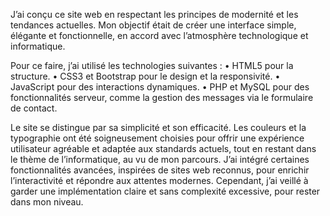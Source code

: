 J’ai conçu ce site web en respectant les principes de modernité et les tendances actuelles. 
Mon objectif était de créer une interface simple, élégante et fonctionnelle, en accord avec l’atmosphère technologique et informatique.

Pour ce faire, j’ai utilisé les technologies suivantes :
•	HTML5 pour la structure.
•	CSS3 et Bootstrap pour le design et la responsivité.
•	JavaScript pour des interactions dynamiques.
•	PHP et MySQL pour des fonctionnalités serveur, comme la gestion des messages via le formulaire de contact.

Le site se distingue par sa simplicité et son efficacité. Les couleurs et la typographie ont été soigneusement choisies pour offrir une expérience utilisateur agréable et adaptée aux standards actuels, tout en restant dans le thème de l’informatique, au vu de mon parcours.
J’ai intégré certaines fonctionnalités avancées, inspirées de sites web reconnus, pour enrichir l’interactivité et répondre aux attentes modernes. Cependant, j’ai veillé à garder une implémentation claire et sans complexité excessive, pour rester dans mon niveau.
